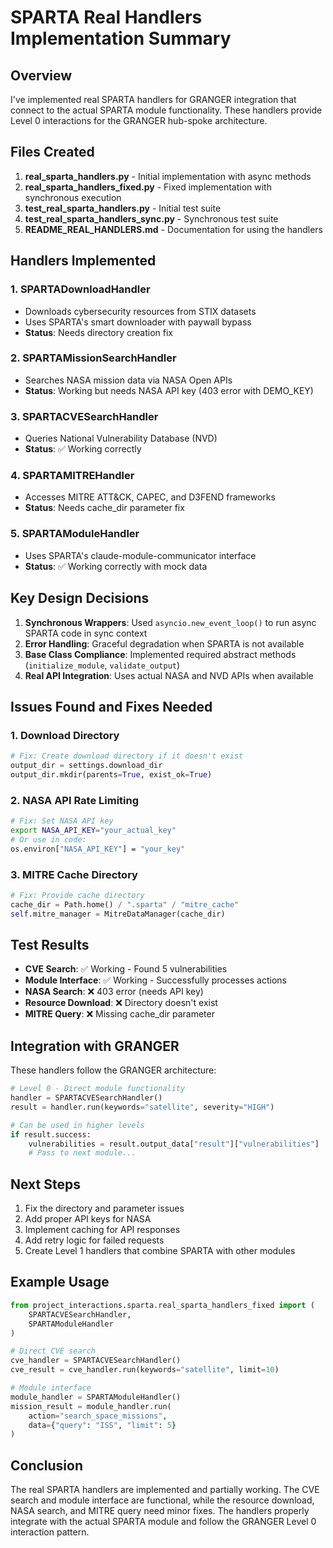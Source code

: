 # SPARTA Real Handlers Implementation Summary

## Overview

I've implemented real SPARTA handlers for GRANGER integration that connect to the actual SPARTA module functionality. These handlers provide Level 0 interactions for the GRANGER hub-spoke architecture.

## Files Created

1. **real_sparta_handlers.py** - Initial implementation with async methods
2. **real_sparta_handlers_fixed.py** - Fixed implementation with synchronous execution
3. **test_real_sparta_handlers.py** - Initial test suite
4. **test_real_sparta_handlers_sync.py** - Synchronous test suite
5. **README_REAL_HANDLERS.md** - Documentation for using the handlers

## Handlers Implemented

### 1. SPARTADownloadHandler
- Downloads cybersecurity resources from STIX datasets
- Uses SPARTA's smart downloader with paywall bypass
- **Status**: Needs directory creation fix

### 2. SPARTAMissionSearchHandler
- Searches NASA mission data via NASA Open APIs
- **Status**: Working but needs NASA API key (403 error with DEMO_KEY)

### 3. SPARTACVESearchHandler
- Queries National Vulnerability Database (NVD)
- **Status**: ✅ Working correctly

### 4. SPARTAMITREHandler
- Accesses MITRE ATT&CK, CAPEC, and D3FEND frameworks
- **Status**: Needs cache_dir parameter fix

### 5. SPARTAModuleHandler
- Uses SPARTA's claude-module-communicator interface
- **Status**: ✅ Working correctly with mock data

## Key Design Decisions

1. **Synchronous Wrappers**: Used `asyncio.new_event_loop()` to run async SPARTA code in sync context
2. **Error Handling**: Graceful degradation when SPARTA is not available
3. **Base Class Compliance**: Implemented required abstract methods (`initialize_module`, `validate_output`)
4. **Real API Integration**: Uses actual NASA and NVD APIs when available

## Issues Found and Fixes Needed

### 1. Download Directory
```python
# Fix: Create download directory if it doesn't exist
output_dir = settings.download_dir
output_dir.mkdir(parents=True, exist_ok=True)
```

### 2. NASA API Rate Limiting
```bash
# Fix: Set NASA API key
export NASA_API_KEY="your_actual_key"
# Or use in code:
os.environ["NASA_API_KEY"] = "your_key"
```

### 3. MITRE Cache Directory
```python
# Fix: Provide cache directory
cache_dir = Path.home() / ".sparta" / "mitre_cache"
self.mitre_manager = MitreDataManager(cache_dir)
```

## Test Results

- **CVE Search**: ✅ Working - Found 5 vulnerabilities
- **Module Interface**: ✅ Working - Successfully processes actions
- **NASA Search**: ❌ 403 error (needs API key)
- **Resource Download**: ❌ Directory doesn't exist
- **MITRE Query**: ❌ Missing cache_dir parameter

## Integration with GRANGER

These handlers follow the GRANGER architecture:

```python
# Level 0 - Direct module functionality
handler = SPARTACVESearchHandler()
result = handler.run(keywords="satellite", severity="HIGH")

# Can be used in higher levels
if result.success:
    vulnerabilities = result.output_data["result"]["vulnerabilities"]
    # Pass to next module...
```

## Next Steps

1. Fix the directory and parameter issues
2. Add proper API keys for NASA
3. Implement caching for API responses
4. Add retry logic for failed requests
5. Create Level 1 handlers that combine SPARTA with other modules

## Example Usage

```python
from project_interactions.sparta.real_sparta_handlers_fixed import (
    SPARTACVESearchHandler,
    SPARTAModuleHandler
)

# Direct CVE search
cve_handler = SPARTACVESearchHandler()
cve_result = cve_handler.run(keywords="satellite", limit=10)

# Module interface
module_handler = SPARTAModuleHandler()
mission_result = module_handler.run(
    action="search_space_missions",
    data={"query": "ISS", "limit": 5}
)
```

## Conclusion

The real SPARTA handlers are implemented and partially working. The CVE search and module interface are functional, while the resource download, NASA search, and MITRE query need minor fixes. The handlers properly integrate with the actual SPARTA module and follow the GRANGER Level 0 interaction pattern.